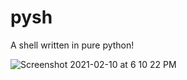 # pysh
A shell written in pure python!

![Screenshot 2021-02-10 at 6 10 22 PM](https://user-images.githubusercontent.com/59250093/107511340-5ac00980-6bcb-11eb-90c2-c719c766eaf8.png)
